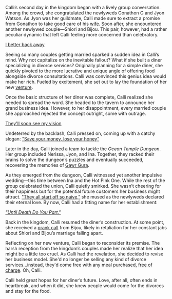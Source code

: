 Calli’s second day in the kingdom began with a lively group conversation. Among the crowd, she congratulated the newlyweds Gonathon G and Jyon Watson. As Jyon was her guildmate, Calli made sure to extract a promise from Gonathon to take good care of his [wife](https://www.youtube.com/live/oPKmSO7XtoY?feature=shared\&t=704). Soon after, she encountered another newlywed couple—Shiori and Bijou. This pair, however, had a rather peculiar dynamic that left Calli feeling more concerned than celebratory.

[I better back away](#embed:https://www.youtube.com/live/oPKmSO7XtoY?feature=shared\&t=970)

Seeing so many couples getting married sparked a sudden idea in Calli’s mind. Why not capitalize on the inevitable fallout? What if she built a diner specializing in divorce services? Originally planning for a simple diner, she quickly pivoted to the more lucrative and unique angle of offering food alongside divorce consultations. Calli was convinced this genius idea would make her rich. Fueled by excitement, she set out to lay the foundation of her new [venture](https://www.youtube.com/live/oPKmSO7XtoY?feature=shared\&t=1775).

Once the basic structure of her diner was complete, Calli realized she needed to spread the word. She headed to the tavern to announce her grand business idea. However, to her disappointment, every married couple she approached rejected the concept outright, some with outrage.

[They'll soon see my vision](#embed:https://www.youtube.com/live/oPKmSO7XtoY?t=2360)

Undeterred by the backlash, Calli pressed on, coming up with a catchy slogan: ["Save your money, lose your honey"](https://www.youtube.com/live/oPKmSO7XtoY?feature=shared\&t=2550)

Later in the day, Calli joined a team to tackle the *Ocean Temple Dungeon*. Her group included Nerissa, Jyon, and Ina. Together, they racked their brains to solve the dungeon’s puzzles and eventually succeeded, recovering the memories of [Gawr Gura](https://www.youtube.com/live/oPKmSO7XtoY?feature=shared\&t=5368).

As they emerged from the dungeon, Calli witnessed yet another impulsive wedding—this time between Ina and the Hot Pink One. While the rest of the group celebrated the union, Calli quietly smirked. She wasn’t cheering for their happiness but for the potential future customers her business might attract. ["They all start off so naive,"](https://www.youtube.com/live/oPKmSO7XtoY?feature=shared\&t=5828) she mused as the newlyweds declared their eternal love. By now, Calli had a fitting name for her establishment:

[*"Until Death Do You Part."*](#embed:https://www.youtube.com/live/oPKmSO7XtoY?t=5879)

Back in the kingdom, Calli resumed the diner’s construction. At some point, she received a [prank call](https://www.youtube.com/live/oPKmSO7XtoY?feature=shared\&t=8313) from Bijou, likely in retaliation for her constant jabs about Shiori and Bijou’s marriage falling apart.

Reflecting on her new venture, Calli began to reconsider its premise. The harsh reception from the kingdom’s couples made her realize that her idea might be a little too cruel. As Calli had the revelation, she decided to revise her business model. She'd no longer be selling any kind of divorce services...instead, they'd come free with any meal purchased, [free of charge](https://www.youtube.com/live/oPKmSO7XtoY?feature=shared\&t=8229). Oh, Calli.

Calli held great hopes for her diner’s future. Love, after all, often ends in heartbreak, and when it did, she knew people would come for the divorces and stay for the food.
